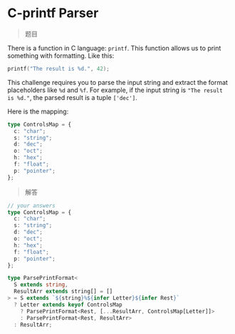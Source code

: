 # C-printf Parser

<BtnGroup 
	issue="https://tsch.js.org/147/solutions"
	featured="https://github.com/type-challenges/type-challenges/issues/7074"
/>

> 题目

There is a function in C language: `printf`. This function allows us to print something with formatting. Like this:

```c
printf("The result is %d.", 42);
```

This challenge requires you to parse the input string and extract the format placeholders like `%d` and `%f`. For example, if the input string is `"The result is %d."`, the parsed result is a tuple `['dec']`.

Here is the mapping:

```typescript
type ControlsMap = {
  c: "char";
  s: "string";
  d: "dec";
  o: "oct";
  h: "hex";
  f: "float";
  p: "pointer";
};
```

> 解答

```ts
// your answers
type ControlsMap = {
  c: "char";
  s: "string";
  d: "dec";
  o: "oct";
  h: "hex";
  f: "float";
  p: "pointer";
};

type ParsePrintFormat<
  S extends string,
  ResultArr extends string[] = []
> = S extends `${string}%${infer Letter}${infer Rest}`
  ? Letter extends keyof ControlsMap
    ? ParsePrintFormat<Rest, [...ResultArr, ControlsMap[Letter]]>
    : ParsePrintFormat<Rest, ResultArr>
  : ResultArr;
```
